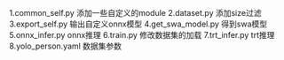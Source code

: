1.common_self.py 添加一些自定义的module
2.dataset.py 添加size过滤
3.export_self.py 输出自定义onnx模型
4.get_swa_model.py 得到swa模型
5.onnx_infer.py onnx推理
6.train.py 修改数据集的加载
7.trt_infer.py trt推理
8.yolo_person.yaml 数据集参数
